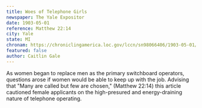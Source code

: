 ```yaml
---
title: Woes of Telephone Girls
newspaper: The Yale Expositor
date: 1903-05-01
reference: Matthew 22:14
city: Yale
state: MI
chronam: https://chroniclingamerica.loc.gov/lccn/sn98066406/1903-05-01/ed-1/seq-6/#words=many+called+chosen
featured: false
author: Caitlin Gale
---
```


As women began to replace men as the primary switchboard operators, questions arose if women would be able to keep up with the job. Advising that "Many are called but few are chosen," (Matthew 22:14) this article cautioned female applicants on the high-presured and energy-draining nature of telephone operating. 